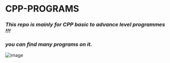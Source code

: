 
# CPP-PROGRAMS
### *This repo is mainly for CPP basic to advance level programmes !!!* 
### *you can find many programs on it.*
![image](https://www.emojirequest.com/images/SoftwareEngineerEmoji.jpg)
